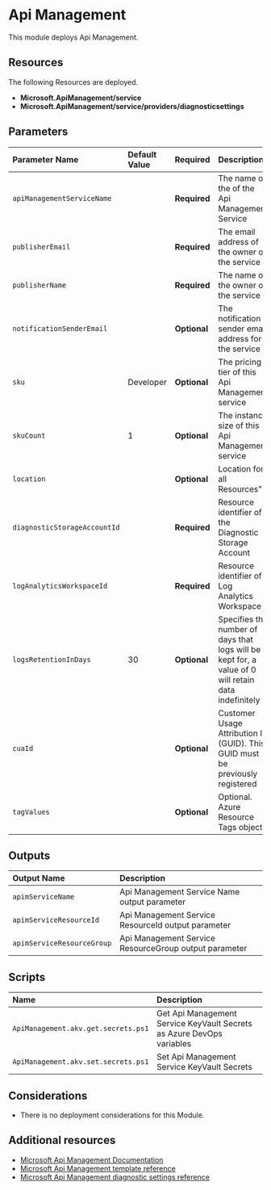# Api Management

This module deploys Api Management.

## Resources

The following Resources are deployed.

+ **Microsoft.ApiManagement/service**
+ **Microsoft.ApiManagement/service/providers/diagnosticsettings**

## Parameters

| Parameter Name | Default Value | Required | Description |
| :-             | :-            | :-       |:-           |
| `apiManagementServiceName` || **Required** | The name of the of the Api Management Service
| `publisherEmail` || **Required** | The email address of the owner of the service
| `publisherName` || **Required** | The name of the owner of the service
| `notificationSenderEmail` || **Optional** | The notification sender email address for the service
| `sku` | Developer | **Optional** | The pricing tier of this Api Management service
| `skuCount` | 1 | **Optional** | The instance size of this Api Management service
| `location` || **Optional** | Location for all Resources"
| `diagnosticStorageAccountId` || **Required** | Resource identifier of the Diagnostic Storage Account
| `logAnalyticsWorkspaceId` || **Required** | Resource identifier of Log Analytics Workspace
| `logsRetentionInDays` | 30 | **Optional** | Specifies the number of days that logs will be kept for, a value of 0 will retain data indefinitely
| `cuaId` || **Optional** | Customer Usage Attribution Id (GUID). This GUID must be previously registered
| `tagValues` || **Optional** | Optional. Azure Resource Tags object

## Outputs

| Output Name | Description |
| :-          | :-          |
| `apimServiceName` | Api Management Service Name output parameter
| `apimServiceResourceId` | Api Management Service ResourceId output parameter
| `apimServiceResourceGroup` | Api Management Service ResourceGroup output parameter

## Scripts

| Name | Description |
| :-   | :-          |
| `ApiManagement.akv.get.secrets.ps1` | Get Api Management Service KeyVault Secrets as Azure DevOps variables
| `ApiManagement.akv.set.secrets.ps1` | Set Api Management Service KeyVault Secrets

## Considerations

+ There is no deployment considerations for this Module.

## Additional resources

+ [Microsoft Api Management Documentation](https://docs.microsoft.com/en-us/azure/api-management/)
+ [Microsoft Api Management template reference](https://docs.microsoft.com/en-us/azure/templates/microsoft.apimanagement/allversions)
+ [Microsoft Api Management diagnostic settings reference](https://docs.microsoft.com/en-us/azure/api-management/api-management-howto-use-azure-monitor#diagnostic-logs)
